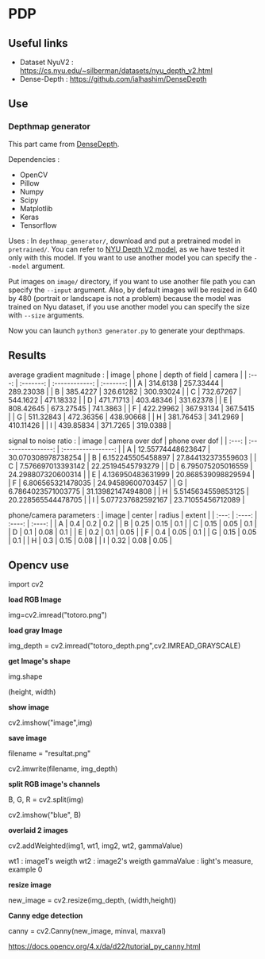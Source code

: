 # PDP

## Useful links

+ Dataset NyuV2 : https://cs.nyu.edu/~silberman/datasets/nyu_depth_v2.html
+ Dense-Depth : https://github.com/ialhashim/DenseDepth

## Use

### Depthmap generator

This part came from [DenseDepth](https://github.com/ialhashim/DenseDepth). 

Dependencies :
- OpenCV
- Pillow
- Numpy
- Scipy
- Matplotlib
- Keras
- Tensorflow

Uses : 
In `depthmap_generator/`, download and put a pretrained model in `pretrained/`. You can refer to [NYU Depth V2 model](https://drive.google.com/file/d/19dfvGvDfCRYaqxVKypp1fRHwK7XtSjVu/view?usp=sharing), as we have tested it only with this model. If you want to use another model you can specify the `--model` argument. 

Put images on `image/` directory, if you want to use another file path you can specify the `--input` argument. 
Also, by default images will be resized in 640 by 480 (portrait or landscape is not a problem) because the model was trained on Nyu dataset, if you use another model you can specify the size with `--size` arguments.

Now you can launch `python3 generator.py` to generate your depthmaps. 

## Results 
average gradient magnitude :
| image |   phone   | depth of field |  camera   |
| :---: | :-------: | :------------: | :-------: |
|   A   | 314.6138  |   257.33444    | 289.23038 |
|   B   | 385.4227  |   326.61282    | 300.93024 |
|   C   | 732.67267 |    544.1622    | 471.18332 |
|   D   | 471.71713 |   403.48346    | 331.62378 |
|   E   | 808.42645 |   673.27545    | 741.3863  |
|   F   | 422.29962 |   367.93134    | 367.5415  |
|   G   | 511.32843 |   472.36356    | 438.90668 |
|   H   | 381.76453 |    341.2969    | 410.11426 |
|   I   | 439.85834 |    371.7265    | 319.0388  |

signal to noise ratio :
| image |  camera over dof   |   phone over dof   |
| :---: | :----------------: | :----------------: |
|   A   | 12.55774448623647  | 30.070308978738254 |
|   B   | 6.152245505458897  | 27.844132373559603 |
|   C   | 7.576697013393142  | 22.25194545793279  |
|   D   | 6.795075205016559  | 24.298807320600314 |
|   E   | 4.136950483631999  | 20.868539098829594 |
|   F   | 6.806565321478035  | 24.94589600703457  |
|   G   | 6.7864023571003775 | 31.13982147494808  |
|   H   | 5.5145634559853125 | 20.228565544478705 |
|   I   | 5.077237682592167  | 23.71055456712089  |

phone/camera parameters :
| image | center | radius | extent |
| :---: | :----: | :----: | :----: |
|   A   |  0.4   |  0.2   |  0.2   |
|   B   |  0.25  |  0.15  |  0.1   |
|   C   |  0.15  |  0.05  |  0.1   |
|   D   |  0.1   |  0.08  |  0.1   |
|   E   |  0.2   |  0.1   |  0.05  |
|   F   |  0.4   |  0.05  |  0.1   |
|   G   |  0.15  |  0.05  |  0.1   |
|   H   |  0.3   |  0.15  |  0.08  |
|   I   |  0.32  |  0.08  |  0.05  |

## Opencv use
import cv2

**load RGB Image**

img=cv2.imread("totoro.png")

**load gray Image**

img_depth = cv2.imread("totoro_depth.png",cv2.IMREAD_GRAYSCALE)

**get Image's shape**

img.shape

(height, width)

**show image**

cv2.imshow("image",img)

**save image**

filename = "resultat.png"

cv2.imwrite(filename, img_depth)

**split RGB image's channels**

B, G, R = cv2.split(img)

cv2.imshow("blue", B)

**overlaid 2 images**

cv2.addWeighted(img1, wt1, img2, wt2, gammaValue)

wt1 : image1's weigth
wt2 : image2's weigth
gammaValue : light's measure, example 0

**resize image**

new_image = cv2.resize(img_depth, (width,height))

**Canny edge detection**

canny = cv2.Canny(new_image, minval, maxval)

https://docs.opencv.org/4.x/da/d22/tutorial_py_canny.html








